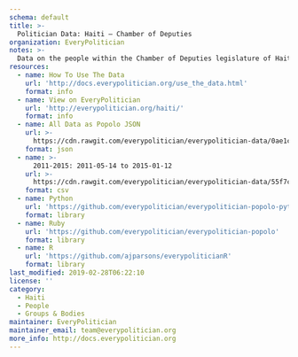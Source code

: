 ```yaml
---
schema: default
title: >-
  Politician Data: Haiti — Chamber of Deputies
organization: EveryPolitician
notes: >-
  Data on the people within the Chamber of Deputies legislature of Haiti.
resources:
  - name: How To Use The Data
    url: 'http://docs.everypolitician.org/use_the_data.html'
    format: info
  - name: View on EveryPolitician
    url: 'http://everypolitician.org/haiti/'
    format: info
  - name: All Data as Popolo JSON
    url: >-
      https://cdn.rawgit.com/everypolitician/everypolitician-data/0ae1c154c1a77e7c5a1e90b01e5f3531326fbc09/data/Haiti/Deputies/ep-popolo-v1.0.json
    format: json
  - name: >-
      2011-2015: 2011-05-14 to 2015-01-12
    url: >-
      https://cdn.rawgit.com/everypolitician/everypolitician-data/55f7cfeec923cd86e93ab04983d4c31a891b6392/data/Haiti/Deputies/term-2011.csv
    format: csv
  - name: Python
    url: 'https://github.com/everypolitician/everypolitician-popolo-python'
    format: library
  - name: Ruby
    url: 'https://github.com/everypolitician/everypolitician-popolo'
    format: library
  - name: R
    url: 'https://github.com/ajparsons/everypoliticianR'
    format: library
last_modified: 2019-02-28T06:22:10
license: ''
category:
  - Haiti
  - People
  - Groups & Bodies
maintainer: EveryPolitician
maintainer_email: team@everypolitician.org
more_info: http://docs.everypolitician.org
---
```

